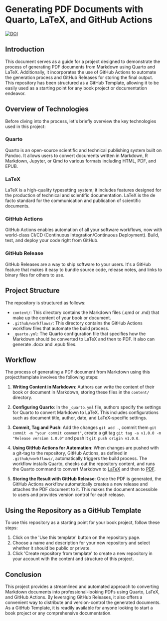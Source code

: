 # Generating PDF Documents with Quarto, LaTeX, and GitHub Actions

[![DOI](https://zenodo.org/badge/714360687.svg)](https://zenodo.org/doi/10.5281/zenodo.13647625)  

## Introduction

This document serves as a guide for a project designed to demonstrate the process of generating PDF documents from Markdown using Quarto and LaTeX. Additionally, it incorporates the use of GitHub Actions to automate the generation process and GitHub Releases for storing the final output. This repository has been structured as a GitHub Template, allowing it to be easily used as a starting point for any book project or documentation endeavor.

## Overview of Technologies

Before diving into the process, let's briefly overview the key technologies used in this project:

### Quarto

Quarto is an open-source scientific and technical publishing system built on Pandoc. It allows users to convert documents written in Markdown, R Markdown, Jupyter, or Qmd to various formats including HTML, PDF, and EPUB.

### LaTeX

LaTeX is a high-quality typesetting system; it includes features designed for the production of technical and scientific documentation. LaTeX is the de facto standard for the communication and publication of scientific documents.

### GitHub Actions

GitHub Actions enables automation of all your software workflows, now with world-class CI/CD (Continuous Integration/Continuous Deployment). Build, test, and deploy your code right from GitHub.

### GitHub Release

GitHub Releases are a way to ship software to your users. It's a GitHub feature that makes it easy to bundle source code, release notes, and links to binary files for others to use.

## Project Structure

The repository is structured as follows:

- `content/`: This directory contains the Markdown files (.qmd or .md) that make up the content of your book or document.
- `.github/workflows/`: This directory contains the GitHub Actions workflow files that automate the build process.
- `_quarto.yml`: The Quarto configuration file that specifies how the Markdown should be converted to LaTeX and then to PDF. It also can generate .docx and .epub files.

## Workflow

The process of generating a PDF document from Markdown using this project/template involves the following steps:

1. **Writing Content in Markdown**: Authors can write the content of their book or document in Markdown, storing these files in the `content/` directory.

2. **Configuring Quarto**: In the `_quarto.yml` file, authors specify the settings for Quarto to convert Markdown to LaTeX. This includes configurations such as document title, author, date, and LaTeX-specific settings.

3. **Commit, Tag and Push**: Add the changes ```git add .```, commit them ```git commit -m "your commit comment"```, create a git tag ```git tag -a v1.0.0 -m "Release version 1.0.0"``` and push it ```git push origin v1.0.0```.

4. **Using GitHub Actions for Automation**: When changes are pushed with a git-tag to the repository, GitHub Actions, as defined in `.github/workflows/`, automatically triggers the build process. The workflow installs Quarto, checks out the repository content, and runs the Quarto command to convert Markdown to [LaTeX](https://github.com/SimonWaldherr/BookTemplate/releases/download/v1.0.0/Book-Title.tex) and then to [PDF](https://github.com/SimonWaldherr/BookTemplate/releases/download/v1.0.0/Book-Title.pdf).

5. **Storing the Result with GitHub Release**: Once the PDF is generated, the GitHub Actions workflow automatically creates a new release and attaches the PDF document to it. This makes the document accessible to users and provides version control for each release.

## Using the Repository as a GitHub Template

To use this repository as a starting point for your book project, follow these steps:

1. Click on the 'Use this template' button on the repository page.
2. Choose a name and description for your new repository and select whether it should be public or private.
3. Click 'Create repository from template' to create a new repository in your account with the content and structure of this project.

## Conclusion

This project provides a streamlined and automated approach to converting Markdown documents into professional-looking PDFs using Quarto, LaTeX, and GitHub Actions. By leveraging GitHub Releases, it also offers a convenient way to distribute and version-control the generated documents. As a GitHub Template, it is readily available for anyone looking to start a book project or any comprehensive documentation.
